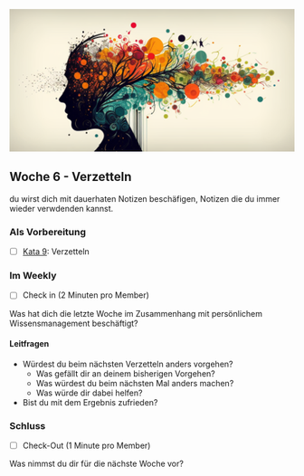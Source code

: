 ![Verlinkung von relevanten Informationen](images/woche6.png)

## Woche 6 - Verzetteln

du wirst dich mit dauerhaten Notizen beschäfigen, Notizen die du immer wieder verwdenden kannst.

### Als Vorbereitung

- [ ] [Kata 9](2-1-Kata-9.md): Verzetteln

### Im Weekly

- [ ] Check in (2 Minuten pro Member)

Was hat dich die letzte Woche im Zusammenhang mit persönlichem Wissensmanagement beschäftigt?

#### Leitfragen

- Würdest du beim nächsten Verzetteln anders vorgehen?
	- Was gefällt dir an deinem bisherigen Vorgehen?
	- Was würdest du beim nächsten Mal anders machen?
	- Was würde dir dabei helfen?
- Bist du mit dem Ergebnis zufrieden?

### Schluss

- [ ] Check-Out (1 Minute pro Member)

Was nimmst du dir für die nächste Woche vor?


